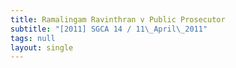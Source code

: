 ```yaml
---
title: Ramalingam Ravinthran v Public Prosecutor
subtitle: "[2011] SGCA 14 / 11\_April\_2011"
tags: null
layout: single
---
```


